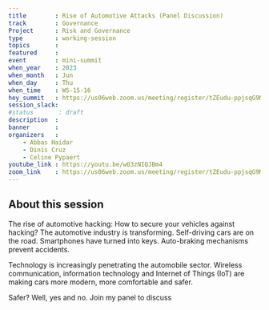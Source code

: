 ```yaml
---
title        : Rise of Automotive Attacks (Panel Discussion)
track        : Governance
Project      : Risk and Governance
type         : working-session
topics       :
featured     :
event        : mini-summit
when_year    : 2023
when_month   : Jun
when_day     : Thu
when_time    : WS-15-16
hey_summit   : https://us06web.zoom.us/meeting/register/tZEudu-ppjsqG9M4ik1yTf6ctXjYhJJHafNa
session_slack:
#status       : draft
description  :
banner       : 
organizers   :
    - Abbas Haidar
    - Dinis Cruz
    - Celine Pypaert
youtube_link : https://youtu.be/w03zNIQJBm4
zoom_link    : https://us06web.zoom.us/meeting/register/tZEudu-ppjsqG9M4ik1yTf6ctXjYhJJHafNa
---
```


## About this session
The rise of automotive hacking: How to secure your vehicles against hacking?
The automotive industry is transforming. Self-driving cars are on the road. Smartphones have turned into keys.  Auto-braking mechanisms prevent accidents.

Technology is increasingly penetrating the automobile sector. Wireless communication, information technology and Internet of Things (IoT) are making cars more modern, more comfortable and safer.

Safer? Well, yes and no. Join my panel to discuss 
